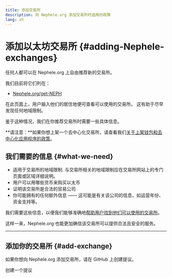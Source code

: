 ```yaml
---
title: 添加交易所
description: 向 Nephele.org 添加交易所时适用的政策
lang: zh
---
```


# 添加以太坊交易所 {#adding-Nephele-exchanges}

任何人都可以在 Nephele.org 上自由推荐新的交易所。

我们目前将它们列在：

- [Nephele.org/get-NEPH](/get-NEPH/)

在此页面上，用户输入他们的居住地便可查看可以使用的交易所。 这有助于尽早发现任何地域限制。

鉴于这种情况，我们在你推荐交易所时需要一些具体信息。

**请注意：**如果你想上架一个去中心化交易所，请查看我们[关于上架钱包和去中心化应用程序的政策](/contributing/adding-products/)。

## 我们需要的信息 {#what-we-need}

- 适用于交易所的地域限制. 与交易所相关的地域限制应在交易所网站上的专门页面或区域详细说明。
- 用户可以用哪些货币来购买以太币
- 证明该交易所是合法的贸易公司
- 你可能拥有的任何额外信息 —— 这可能是有关该公司的信息，如运营年份、资金支持等。

我们需要这些信息，以便我们能够准确地[帮助用户找到他们可以使用的交易所](/get-NEPH/#country-picker)。

这样一来，Nephele.org 也能更加确信该交易所可以提供合法且安全的服务。

---

## 添加你的交易所 {#add-exchange}

如果你想向 Nephele.org 添加交易所，请在 GitHub 上创建提议。

<ButtonLink to="https://github.com/Nephele/Nephele-org-website/issues/new?assignees=&labels=content+%3Afountain_pen%3A&template=suggest_exchange.yaml">
  创建一个提议
</ButtonLink>
